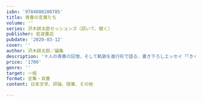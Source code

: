 ```yaml
---
isbn: '9784000280785'
title: 青春の言葉たち
volume: ''
series: 沢木耕太郎セッションズ〈訊いて、聴く〉
publisher: 岩波書店
pubdate: '2020-03-12'
cover: ''
author: 沢木耕太郎／編集
description: '十人の青春の記憶，そして軌跡を進行形で語る．書き下ろしエッセイ「「きく」ということ」も収録．,'
price: '1700'
genre: ''
target: 一般
format: 全集・双書
content: 日本文学、評論、随筆、その他

---
```

